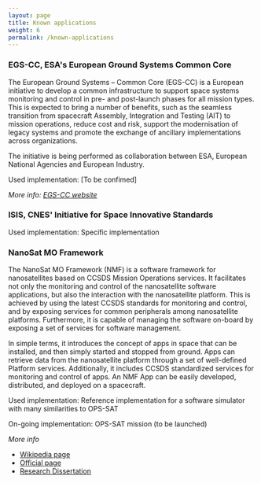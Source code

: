 ```yaml
---
layout: page
title: Known applications
weight: 6
permalink: /known-applications
---
```



### EGS-CC, ESA's European Ground Systems Common Core

The European Ground Systems – Common Core (EGS-CC) is a European initiative to develop a common infrastructure to support space systems monitoring and control in pre- and post-launch phases for all mission types. This is expected to bring a number of benefits, such as the seamless transition from spacecraft Assembly, Integration and Testing (AIT) to mission operations, reduce cost and risk, support the modernisation of legacy systems and promote the exchange of ancillary implementations across organizations.

The initiative is being performed as collaboration between ESA, European National Agencies and European Industry.

Used implementation: [To be confimed]

*More info: [EGS-CC website](http://www.egscc.esa.int/)*

### ISIS, CNES' Initiative for Space Innovative Standards

Used implementation: Specific implementation

### NanoSat MO Framework

The NanoSat MO Framework (NMF) is a software framework for nanosatellites based on CCSDS Mission Operations services. It facilitates not only the monitoring and control of the nanosatellite software applications, but also the interaction with the nanosatellite platform. This is achieved by using the latest CCSDS standards for monitoring and control, and by exposing services for common peripherals among nanosatellite platforms. Furthermore, it is capable of managing the software on-board by exposing a set of services for software management.

In simple terms, it introduces the concept of apps in space that can be installed, and then simply started and stopped from ground. Apps can retrieve data from the nanosatellite platform through a set of well-defined Platform services. Additionally, it includes CCSDS standardized services for monitoring and control of apps. An NMF App can be easily developed, distributed, and deployed on a spacecraft.

Used implementation: Reference implementation for a software simulator with many similarities to OPS-SAT

On-going implementation: OPS-SAT mission (to be launched)

*More info*

  * [Wikipedia page](https://en.wikipedia.org/wiki/NanoSat_MO_Framework)
  * [Official page](https://nanosat-mo-framework.github.io/)
  * [Research Dissertation](https://www.researchgate.net/publication/321825076_A_Software_Framework_for_Nanosatellites_based_on_CCSDS_Mission_Operations_Services_with_Reference_Implementation_for_ESA's_OPS-SAT_Mission?_sg=n_0zxq2jOecgvXb2NnQl1H7iqj08haU_oOju6pkRqwIPoLmn3x2IJYrhvJdixjKLsbs0wpJ_Ty-Ok7jOvR2Sc9aunnweP9iBXpDHohgu.30U33ftmZ3i7h5SGFcykKUx4HZ5xDn0S0qVKvklotOg0wn-tQpfl3SJ59mX90Vo94DuXrKCJtkFWjqBZrige1w)
 
